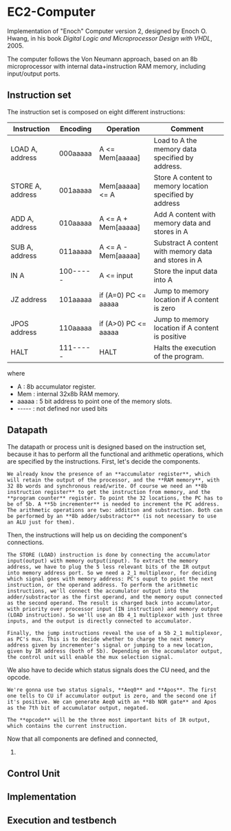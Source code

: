 # EC2-Computer

Implementation of "Enoch" Computer version 2, designed by Enoch O. Hwang, in his book _Digital Logic and Microprocessor Design with VHDL_, 2005.

The computer follows the Von Neumann approach, based on an 8b microprocessor with internal data+instruction RAM memory, including input/output ports.

## Instruction set

The instruction set is composed on eight different instructions:

|   Instruction    |    Encoding    |      Operation       |                       Comment                            |
|------------------|----------------|----------------------|----------------------------------------------------------|
| LOAD A, address  |    000aaaaa    |    A <= Mem[aaaaa]   |  Load to A the memory data specified by address.         |
| STORE A, address |    001aaaaa    |    Mem[aaaaa] <= A   |  Store A content to memory location specified by address |
|  ADD A, address  |    010aaaaa    |  A <= A + Mem[aaaaa] |  Add A content with memory data and stores in A          |
|  SUB A, address  |    011aaaaa    |  A <= A - Mem[aaaaa] |  Substract A content with memory data and stores in A    |
|       IN A       |    100-----    |      A <= input      |  Store the input data into A                             |
|   JZ address     |    101aaaaa    | if (A=0) PC <= aaaaa |  Jump to memory location if A content is zero            |
|  JPOS address    |    110aaaaa    | if (A>0) PC <= aaaaa |  Jump to memory location if A content is positive        |
|       HALT       |    111-----    |         HALT         |  Halts the execution of the program.                     |

 where 
 + A : 8b accumulator register.
 + Mem : internal 32x8b RAM memory.
 + aaaaa : 5 bit address to point one of the memory slots.
 + ----- : not defined nor used bits
 
 ## Datapath
 
The datapath or process unit is designed based on the instruction set, because it has to perform all the functional and arithmetic operations, which are specified by the instructions. First, let's decide the components. 

    We already know the presence of an **accumulator register**, which will retain the output of the processor, and the **RAM memory**, with 32 8b words and synchronous read/write. Of course we need an **8b instruction register** to get the instruction from memory, and the **program counter** register. To point the 32 locations, the PC has to be of 5b. A **5b incrementer** is needed to increment the PC address. The arithmetic operations are two: addition and substraction. Both can be performed by an **8b adder/substractor** (is not necessary to use an ALU just for them). 

Then, the instructions will help us on deciding the component's connections. 

    The STORE (LOAD) instruction is done by connecting the accumulator input(output) with memory output(input). To extract the memory address, we have to plug the 5 less relevant bits of the IR output into memory address port. So we need a 2_1 multiplexor, for deciding which signal goes with memory address: PC's ouput to point the next instruction, or the operand address. To perform the arithmetic instructions, we'll connect the accumulator output into the adder/substractor as the first operand, and the memory ouput connected as the second operand. The result is charged back into accumulator, with priority over processor input (IN instruction) and memory output (LOAD instruction). So we'll use an 8b 4_1 multiplexor with just three inputs, and the output is directly connected to accumulator. 

    Finally, the jump instructions reveal the use of a 5b 2_1 multiplexor, as PC's mux. This is to decide whether to charge the next memory address given by incrementer's signal or jumping to a new location, given by IR address (both of 5b). Depending on the accumulator output, the control unit will enable the mux selection signal. 
    
We also have to decide which status signals does the CU need, and the opcode.

    We're gonna use two status signals, **Aeq0** and **Apos**. The first one tells to CU if accumulator output is zero, and the second one if it's positive. We can generate Aeq0 with an **8b NOR gate** and Apos as the 7th bit of accumulator output, negated. 
   
    The **opcode** will be the three most important bits of IR output, which contains the current instruction.
    
Now that all components are defined and connected, 

1. 
    
    
 
 ## Control Unit
 
 
 
 ## Implementation
 
 
 
 ## Execution and testbench
 
